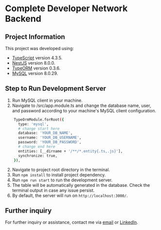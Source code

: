 # Complete Developer Network Backend

## Project Information

This project was developed using:
- [TypeScript](https://www.typescriptlang.org/) version 4.3.5.
- [NestJS](https://nestjs.com/) version 8.0.0.
- [TypeORM](https://typeorm.io/) version 0.3.6.
- [MySQL](https://www.mysql.com/) version 8.0.29.

## Step to Run Development Server

1. Run MySQL client in your machine.
2. Navigate to /src/app.module.ts and change the database name, user, and password according to your machine's MySQL client configuration.
```bash
    TypeOrmModule.forRoot({
      type: 'mysql',
      # change start here
      database: 'YOUR_DB_NAME',
      username: 'YOUR_DB_USERNAME',
      password: 'YOUR_DB_PASSWORD',
      # change end here
      entities: [__dirname + '/**/*.entity{.ts,.js}'],
      synchronize: true,
    }),
```
2. Navigate to project root directory in the terminal.
3. Run `npm install` to install project dependency.
4. Run `npm run start` to run the development server.
5. The table will be automatically generated in the database. Check the terminal output in case any issue persist.
6. By default, the server will run on `http://localhost:3000/`.

## Further inquiry

For further inquiry or assistance, contact me via [email](mailto:faiz.codes@gmail.com) or [LinkedIn](https://www.linkedin.com/in/muhammadfaizabdullah/).